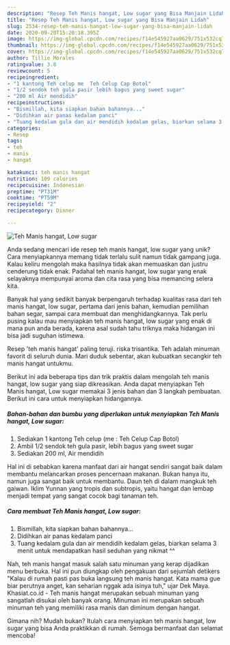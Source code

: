 ```yaml
---
description: "Resep Teh Manis hangat, Low sugar yang Bisa Manjain Lidah"
title: "Resep Teh Manis hangat, Low sugar yang Bisa Manjain Lidah"
slug: 2534-resep-teh-manis-hangat-low-sugar-yang-bisa-manjain-lidah
date: 2020-09-20T15:20:18.395Z
image: https://img-global.cpcdn.com/recipes/f14e545927aa0629/751x532cq70/teh-manis-hangat-low-sugar-foto-resep-utama.jpg
thumbnail: https://img-global.cpcdn.com/recipes/f14e545927aa0629/751x532cq70/teh-manis-hangat-low-sugar-foto-resep-utama.jpg
cover: https://img-global.cpcdn.com/recipes/f14e545927aa0629/751x532cq70/teh-manis-hangat-low-sugar-foto-resep-utama.jpg
author: Tillie Morales
ratingvalue: 3.8
reviewcount: 5
recipeingredient:
- "1 kantong Teh celup me  Teh Celup Cap Botol"
- "1/2 sendok teh gula pasir lebih bagus yang sweet sugar"
- "200 ml Air mendidih"
recipeinstructions:
- "Bismillah, kita siapkan bahan bahannya..."
- "Didihkan air panas kedalam panci"
- "Tuang kedalam gula dan air mendidih kedalam gelas, biarkan selama 3 menit untuk mendapatkan hasil seduhan yang nikmat ^^"
categories:
- Resep
tags:
- teh
- manis
- hangat

katakunci: teh manis hangat 
nutrition: 109 calories
recipecuisine: Indonesian
preptime: "PT31M"
cooktime: "PT59M"
recipeyield: "2"
recipecategory: Dinner

---
```



![Teh Manis hangat, Low sugar](https://img-global.cpcdn.com/recipes/f14e545927aa0629/751x532cq70/teh-manis-hangat-low-sugar-foto-resep-utama.jpg)

Anda sedang mencari ide resep teh manis hangat, low sugar yang unik? Cara menyiapkannya memang tidak terlalu sulit namun tidak gampang juga. Kalau keliru mengolah maka hasilnya tidak akan memuaskan dan justru cenderung tidak enak. Padahal teh manis hangat, low sugar yang enak selayaknya mempunyai aroma dan cita rasa yang bisa memancing selera kita.

Banyak hal yang sedikit banyak berpengaruh terhadap kualitas rasa dari teh manis hangat, low sugar, pertama dari jenis bahan, kemudian pemilihan bahan segar, sampai cara membuat dan menghidangkannya. Tak perlu pusing kalau mau menyiapkan teh manis hangat, low sugar yang enak di mana pun anda berada, karena asal sudah tahu triknya maka hidangan ini bisa jadi suguhan istimewa.

Resep &#39;teh manis hangat&#39; paling teruji. riska trisantika. Teh adalah minuman favorit di seluruh dunia. Mari duduk sebentar, akan kubuatkan secangkir teh manis hangat untukmu.


Berikut ini ada beberapa tips dan trik praktis dalam mengolah teh manis hangat, low sugar yang siap dikreasikan. Anda dapat menyiapkan Teh Manis hangat, Low sugar memakai 3 jenis bahan dan 3 langkah pembuatan. Berikut ini cara untuk menyiapkan hidangannya.

<!--inarticleads1-->

##### Bahan-bahan dan bumbu yang diperlukan untuk menyiapkan Teh Manis hangat, Low sugar:

1. Sediakan 1 kantong Teh celup (me : Teh Celup Cap Botol)
1. Ambil 1/2 sendok teh gula pasir, lebih bagus yang sweet sugar
1. Sediakan 200 ml, Air mendidih


Hal ini di sebabkan karena manfaat dari air hangat sendiri sangat baik dalam membantu melancarkan proses pencernaan makanan. Bukan hanya itu, namun juga sangat baik untuk membantu. Daun teh di dalam mangkuk teh gaiwan. Iklim Yunnan yang tropis dan subtropis, yaitu hangat dan lembap menjadi tempat yang sangat cocok bagi tanaman teh. 

<!--inarticleads2-->

##### Cara membuat Teh Manis hangat, Low sugar:

1. Bismillah, kita siapkan bahan bahannya...
1. Didihkan air panas kedalam panci
1. Tuang kedalam gula dan air mendidih kedalam gelas, biarkan selama 3 menit untuk mendapatkan hasil seduhan yang nikmat ^^


Nah, teh manis hangat masuk salah satu minuman yang kerap dijadikan menu berbuka. Hal ini pun diungkap oleh pengakuan dari sejumlah detikers &#34;Kalau di rumah pasti pas buka langsung teh manis hangat. Kata mama gue biar perutnya anget, kan seharian nggak ada isinya tuh,&#34; ujar Dek Maya. Khasiat.co.id - Teh manis hangat merupakan sebuah minuman yang sangatlah disukai oleh banyak orang. Minuman ini merupakan sebuah minuman teh yang memiliki rasa manis dan diminum dengan hangat. 

Gimana nih? Mudah bukan? Itulah cara menyiapkan teh manis hangat, low sugar yang bisa Anda praktikkan di rumah. Semoga bermanfaat dan selamat mencoba!
